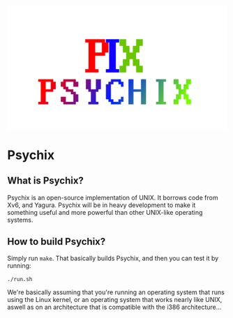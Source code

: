 ![](.assets/logo.png)

# Psychix
## What is Psychix?
Psychix is an open-source implementation of UNIX. It borrows code from Xv6, and Yagura. Psychix will be in heavy development to make it something useful and more powerful than other UNIX-like operating systems.
## How to build Psychix?
Simply run `make`. That basically builds Psychix, and then you can test it by running:
```
./run.sh
```
We're basically assuming that you're running an operating system that runs using the Linux kernel, or an operating system that works nearly like UNIX, aswell as on an architecture that is compatible with the i386 architecture...
